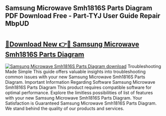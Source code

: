 ## Samsung Microwave Smh1816S Parts Diagram PDF Download Free - Part-TYJ User Guide Repair MbpUD

# <h2><a href="http://dft1os.blite.top/?on=Samsung+Microwave+Smh1816S+Parts+Diagram">🔗Download New 👉🔴 Samsung Microwave Smh1816S Parts Diagram</a></h2>

[![Samsung Microwave Smh1816S Parts Diagram download](https://i.imgur.com/lujVjoI.png)](http://dft1os.blite.top/?on=Samsung+Microwave+Smh1816S+Parts+Diagram)
Troubleshooting Made Simple This guide offers valuable insights into troubleshooting common issues with your new Samsung Microwave Smh1816S Parts Diagram. Important Information Regarding Software Samsung Microwave Smh1816S Parts Diagram This product requires compatible software for optimal performance. Explore the limitless possibilities of list of features with your new Samsung Microwave Smh1816S Parts Diagram. Your Satisfaction is Guaranteed Samsung Microwave Smh1816S Parts Diagram. We stand behind the quality of our products and services.

